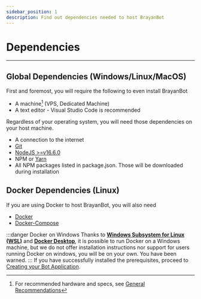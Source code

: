 ```yaml
---
sidebar_position: 1
description: Find out dependencies needed to host BrayanBot
---
```


# Dependencies

---

## Global Dependencies (Windows/Linux/MacOS)

First and foremost, you will require the following to even install BrayanBot

- A machine[^1] (VPS, Dedicated Machine)
- A text editor - Visual Studio Code is recommended

Regardless of your operating system, you will need those dependencies on your host machine.

- A connection to the internet
- [Git](https://git-scm.com/downloads)
- [NodeJS  >=v16.6.0](https://nodejs.org/en/)
- NPM or [Yarn](https://yarnpkg.com/)
- All NPM packages listed in package.json. Those will be downloaded during installation


## Docker Dependencies (Linux)

If you are using Docker to host BrayanBot, you will also need

- [Docker](https://docs.docker.com/get-docker/)
- [Docker-Compose](https://docs.docker.com/compose/install/)

:::danger Docker on Windows
Thanks to [**Windows Subsystem for Linux (WSL)**](https://docs.microsoft.com/en-us/windows/wsl/install) and [**Docker Desktop**](https://www.docker.com/products/docker-desktop), it is possible to run Docker on a Windows machine, but we do not offer installation instructions nor support for users running Docker on windows, you will be on your own. You have been warned.
:::
If you have successfully installed the prerequisites, proceed to [Creating your Bot Application](/docs/Setup/pre-installation).

[^1]: For recommended hardware and specs, see [General Recommendations](/docs/Setup/recommendations)